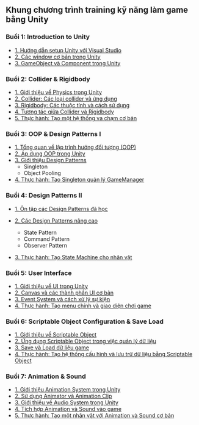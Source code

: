 ## Khung chương trình training kỹ năng làm game bằng Unity

### Buổi 1: Introduction to Unity

- [1. Hướng dẫn setup Unity với Visual Studio](#)
- [2. Các window cơ bản trong Unity](#)
- [3. GameObject và Component trong Unity](./docs/3_Component.md)

### Buổi 2: Collider & Rigidbody

- [1. Giới thiệu về Physics trong Unity](#)
- [2. Collider: Các loại collider và ứng dụng](#)
- [3. Rigidbody: Các thuộc tính và cách sử dụng](#)
- [4. Tương tác giữa Collider và Rigidbody](#)
- [5. Thực hành: Tạo một hệ thống va chạm cơ bản](#)

### Buổi 3: OOP & Design Patterns I

- [1. Tổng quan về lập trình hướng đối tượng (OOP)](#)
- [2. Áp dụng OOP trong Unity](#)
- [3. Giới thiệu Design Patterns](#)
  - Singleton
  - Object Pooling
- [4. Thực hành: Tạo Singleton quản lý GameManager](#)

### Buổi 4: Design Patterns II

- [1. Ôn tập các Design Patterns đã học](#)

- [2. Các Design Patterns nâng cao](#)

  - State Pattern
  - Command Pattern
  - Observer Pattern

- [3. Thực hành: Tạo State Machine cho nhân vật](#)

### Buổi 5: User Interface

- [1. Giới thiệu về UI trong Unity](#)
- [2. Canvas và các thành phần UI cơ bản](#)
- [3. Event System và cách xử lý sự kiện](#)
- [4. Thực hành: Tạo menu chính và giao diện chơi game](#)

### Buổi 6: Scriptable Object Configuration & Save Load

- [1. Giới thiệu về Scriptable Object](#)
- [2. Ứng dụng Scriptable Object trong việc quản lý dữ liệu](#)
- [3. Save và Load dữ liệu game](#)
- [4. Thực hành: Tạo hệ thống cấu hình và lưu trữ dữ liệu bằng Scriptable Object](#)

### Buổi 7: Animation & Sound

- [1. Giới thiệu Animation System trong Unity](#)
- [2. Sử dụng Animator và Animation Clip](#)
- [3. Giới thiệu về Audio System trong Unity](#)
- [4. Tích hợp Animation và Sound vào game](#)
- [5. Thực hành: Tạo một nhân vật với Animation và Sound cơ bản](#)


